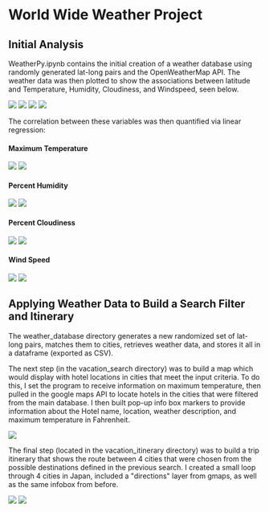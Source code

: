 # World Wide Weather Project

## Initial Analysis

WeatherPy.ipynb contains the initial creation of a weather database using randomly generated lat-long pairs and the OpenWeatherMap API. The weather data was then plotted to show the associations between latitude and Temperature, Humidity, Cloudiness, and Windspeed, seen below.

<img src="weather_data/Fig1.png"> 
<img src="weather_data/Fig2.png">
<img src="weather_data/Fig3.png">
<img src="weather_data/Fig4.png">

The correlation between these variables was then quantified via linear regression:
#### Maximum Temperature
<img src="weather_data/Fig5.png">
<img src="weather_data/Fig6.png">

#### Percent Humidity
<img src="weather_data/Fig7.png">
<img src="weather_data/Fig8.png">

#### Percent Cloudiness
<img src="weather_data/Fig9.png">
<img src="weather_data/Fig10.png">

#### Wind Speed
<img src="weather_data/Fig11.png">
<img src="weather_data/Fig12.png">

## Applying Weather Data to Build a Search Filter and Itinerary

The weather_database directory generates a new randomized set of lat-long pairs, matches them to cities, retrieves weather data, and stores it all in a dataframe (exported as CSV). 

The next step (in the vacation_search directory) was to build a  map which would display with hotel locations in cities that meet the input criteria. To do this, I set the program to receive information on maximum temperature, then pulled in the google maps API to locate hotels in the cities that were filtered from the main database. I then built pop-up info box markers to provide information about the Hotel name, location, weather description, and maximum temperature in Fahrenheit.

<img src="vacation_search/WeatherPy_vacation_map.PNG">

The final step (located in the vacation_itinerary directory) was to build a trip itinerary that shows the route between 4 cities that were chosen from the possible destinations defined in the previous search. I created a small loop through 4 cities in Japan, included a "directions" layer from gmaps, as well as the same infobox from before.

<img src = "vacation_itinerary/WeatherPu_travel_map.PNG">
<img src="vacation_itinerary/WeatherPy_travel_map_markers.PNG">
